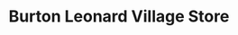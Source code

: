 ---
title: "Burton Leonard Village Store"
url: /burton-leonard/burton-leonard-village-store/
shop: convenience
---